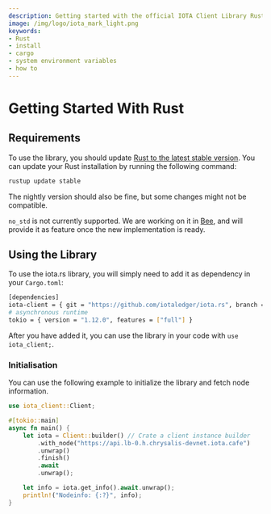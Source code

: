 ```yaml
---
description: Getting started with the official IOTA Client Library Rust library.
image: /img/logo/iota_mark_light.png
keywords:
- Rust
- install
- cargo
- system environment variables
- how to
---
```

# Getting Started With Rust

## Requirements

To use the library, you should update [Rust to the latest stable version](https://github.com/rust-lang/rustup.rs#keeping-rust-up-to-date).
You can update your Rust installation by running the following command:

```bash
rustup update stable
```

The nightly version should also be fine, but some changes might not be compatible.

`no_std` is not currently supported.  We are working on it in [Bee](https://github.com/iotaledger/bee), and will provide 
it as feature once the new implementation is ready.

## Using the Library

To use the iota.rs library, you will simply need to add it as dependency in your `Cargo.toml`:

```bash
[dependencies]
iota-client = { git = "https://github.com/iotaledger/iota.rs", branch = "production" }
# asynchronous runtime
tokio = { version = "1.12.0", features = ["full"] }
```

After you have added it, you can use the library in your code with `use iota_client;`.

### Initialisation

You can use the following example to initialize the library and fetch node information.

```rust
use iota_client::Client;

#[tokio::main]
async fn main() {
    let iota = Client::builder() // Crate a client instance builder
        .with_node("https://api.lb-0.h.chrysalis-devnet.iota.cafe")
        .unwrap()
        .finish()
        .await
        .unwrap();

    let info = iota.get_info().await.unwrap();
    println!("Nodeinfo: {:?}", info);
}
```
